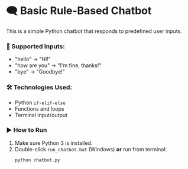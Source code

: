 # 🗨️ Basic Rule-Based Chatbot

This is a simple Python chatbot that responds to predefined user inputs.

### 💬 Supported Inputs:
- "hello" → "Hi!"
- "how are you" → "I'm fine, thanks!"
- "bye" → "Goodbye!"

### 🛠 Technologies Used:
- Python `if-elif-else`
- Functions and loops
- Terminal input/output

### ▶️ How to Run
1. Make sure Python 3 is installed.
2. Double-click `run_chatbot.bat` (Windows) **or** run from terminal:
   ```bash
   python chatbot.py
   ```
